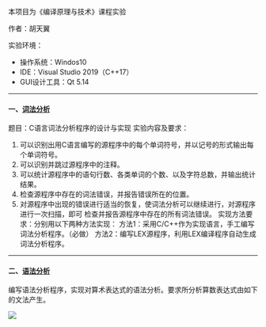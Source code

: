 本项目为《编译原理与技术》课程实验

作者：胡天翼

实验环境：

- 操作系统：Windos10
- IDE：Visual Studio 2019（C++17）
- GUI设计工具：Qt 5.14

---

#### 一、[词法分析](https://github.com/TianYi2000/BUPT-Homework/tree/main/Principle_of_Compiler/%E8%AF%8D%E6%B3%95%E5%88%86%E6%9E%90)

题目：C语言词法分析程序的设计与实现
实验内容及要求：
1. 可以识别出用C语言编写的源程序中的每个单词符号，并以记号的形式输出每个单词符号。
2. 可以识别并跳过源程序中的注释。
3. 可以统计源程序中的语句行数、各类单词的个数、以及字符总数，并输出统计结果。
4. 检查源程序中存在的词法错误，并报告错误所在的位置。
5. 对源程序中出现的错误进行适当的恢复，使词法分析可以继续进行，对源程序进行一次扫描，即可
检查并报告源程序中存在的所有词法错误。
实现方法要求：分别用以下两种方法实现：
方法1：采用C/C++作为实现语言，手工编写词法分析程序。（必做）
方法2：编写LEX源程序，利用LEX编译程序自动生成词法分析程序。

---

#### 二、[语法分析](https://github.com/TianYi2000/BUPT-Homework/tree/main/Principle_of_Compiler/%E8%AF%AD%E6%B3%95%E5%88%86%E6%9E%90)

编写语法分析程序，实现对算术表达式的语法分析。要求所分析算数表达式由如下的文法产生。

![](https://s2.loli.net/2022/02/07/4Inct25G1Z8Myui.png)
